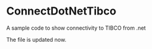 # ConnectDotNetTibco
A sample code to show connectivity to TIBCO from .net

The file is updated now.
